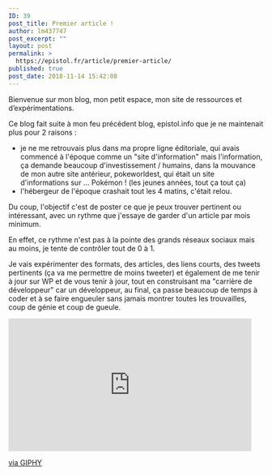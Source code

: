 ```yaml
---
ID: 39
post_title: Premier article !
author: lm437747
post_excerpt: ""
layout: post
permalink: >
  https://epistol.fr/article/premier-article/
published: true
post_date: 2018-11-14 15:42:08
---
```

<!-- wp:paragraph -->
<p>Bienvenue sur mon blog, mon petit espace, mon site de ressources et d’expérimentations.</p>
<!-- /wp:paragraph -->

<!-- wp:paragraph -->
<p>Ce blog fait suite à mon feu précédent blog, epistol.info que je ne maintenait plus pour 2 raisons : </p>
<!-- /wp:paragraph -->

<!-- wp:list -->
<ul><li>je ne me retrouvais plus dans ma propre ligne éditoriale, qui avais commencé à l'époque comme un "site d'information" mais l'information, ça demande beaucoup d'investissement / humains, dans la mouvance de mon autre site antérieur, pokeworldest, qui était un site d'informations sur ... Pokémon ! (les jeunes années, tout ça tout ça)</li><li>l'hébergeur de l'époque crashait tout les 4 matins, c'était relou.</li></ul>
<!-- /wp:list -->

<!-- wp:paragraph -->
<p>Du coup, l'objectif c'est de poster ce que je peux trouver pertinent ou intéressant, avec un rythme que j'essaye de garder d'un article par mois minimum.</p>
<!-- /wp:paragraph -->

<!-- wp:paragraph -->
<p>En effet, ce rythme n'est pas à la pointe des grands réseaux sociaux mais au moins, je tente de contrôler tout de 0 à 1.</p>
<!-- /wp:paragraph -->

<!-- wp:paragraph -->
<p>Je vais expérimenter des formats, des articles, des liens courts, des tweets pertinents (ça va me permettre de moins tweeter) et également de me tenir à jour sur WP et de vous tenir à jour, tout en construisant ma "carrière de développeur" car un développeur, au final, ça passe beaucoup de temps à coder et à se faire engueuler sans jamais montrer toutes les trouvailles, coup de génie et coup de gueule.</p>
<!-- /wp:paragraph -->

<!-- wp:html -->
<iframe src="https://giphy.com/embed/3KC2jD2QcBOSc" width="480" height="262" frameBorder="0" class="giphy-embed" allowFullScreen></iframe><p><a href="https://giphy.com/gifs/solarimpulse-3KC2jD2QcBOSc">via GIPHY</a></p>
<!-- /wp:html -->